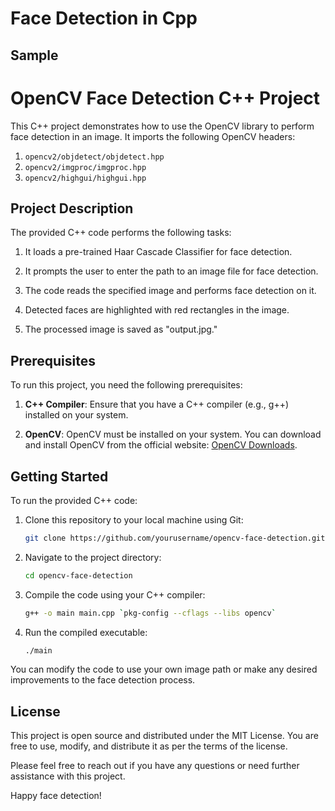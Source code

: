 # Face Detection in Cpp

## Sample


# OpenCV Face Detection C++ Project

This C++ project demonstrates how to use the OpenCV library to perform face detection in an image. It imports the following OpenCV headers:

1. `opencv2/objdetect/objdetect.hpp`
2. `opencv2/imgproc/imgproc.hpp`
3. `opencv2/highgui/highgui.hpp`

## Project Description

The provided C++ code performs the following tasks:

1. It loads a pre-trained Haar Cascade Classifier for face detection.

2. It prompts the user to enter the path to an image file for face detection.

3. The code reads the specified image and performs face detection on it.

4. Detected faces are highlighted with red rectangles in the image.

5. The processed image is saved as "output.jpg."

## Prerequisites

To run this project, you need the following prerequisites:

1. **C++ Compiler**: Ensure that you have a C++ compiler (e.g., g++) installed on your system.

2. **OpenCV**: OpenCV must be installed on your system. You can download and install OpenCV from the official website: [OpenCV Downloads](https://opencv.org/releases/).

## Getting Started

To run the provided C++ code:

1. Clone this repository to your local machine using Git:

    ```sh
    git clone https://github.com/yourusername/opencv-face-detection.git
    ```

2. Navigate to the project directory:

    ```sh
    cd opencv-face-detection
    ```

3. Compile the code using your C++ compiler:

    ```sh
    g++ -o main main.cpp `pkg-config --cflags --libs opencv`
    ```

4. Run the compiled executable:

    ```sh
    ./main
    ```

You can modify the code to use your own image path or make any desired improvements to the face detection process.

## License

This project is open source and distributed under the MIT License. You are free to use, modify, and distribute it as per the terms of the license.

Please feel free to reach out if you have any questions or need further assistance with this project.

Happy face detection!
